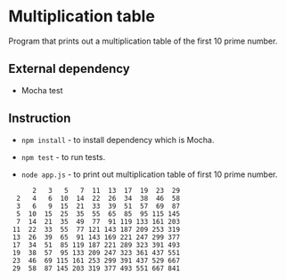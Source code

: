 # Multiplication table
Program that prints out a multiplication table of the first 10 prime number.

## External dependency
- Mocha test

## Instruction

- `npm install` - to install dependency which is Mocha.

- `npm test` - to run tests.

- `node app.js` - to print out multiplication table of first 10 prime number.


```
      2   3   5   7  11  13  17  19  23  29
  2   4   6  10  14  22  26  34  38  46  58
  3   6   9  15  21  33  39  51  57  69  87
  5  10  15  25  35  55  65  85  95 115 145
  7  14  21  35  49  77  91 119 133 161 203
 11  22  33  55  77 121 143 187 209 253 319
 13  26  39  65  91 143 169 221 247 299 377
 17  34  51  85 119 187 221 289 323 391 493
 19  38  57  95 133 209 247 323 361 437 551
 23  46  69 115 161 253 299 391 437 529 667
 29  58  87 145 203 319 377 493 551 667 841
```